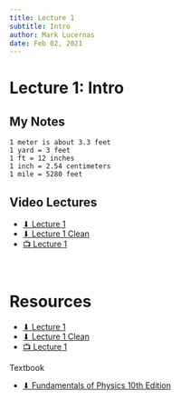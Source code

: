 ```yaml
---
title: Lecture 1
subtitle: Intro
author: Mark Lucernas
date: Feb 02, 2021
---
```



# Lecture 1: Intro

## My Notes

```
1 meter is about 3.3 feet
1 yard = 3 feet
1 ft = 12 inches
1 inch = 2.54 centimeters
1 mile = 5280 feet
```

## Video Lectures

- [⬇ Lecture 1](file:../../../../files/winter-2021/PHYS-195/lectures/lecture1.pdf)
- [⬇ Lecture 1 Clean](file:../../../../files/winter-2021/PHYS-195/lectures/lecture1_clean.pdf)
- [📺 Lecture 1](https://drive.google.com/file/d/1YuA0hTCMVh2kOZDUPQHTSXMNELb-Qgo8/view?usp=sharing)

<br>

# Resources

- [⬇ Lecture 1](file:../../../../files/winter-2021/PHYS-195/lectures/lecture1.pdf)
- [⬇ Lecture 1 Clean](file:../../../../files/winter-2021/PHYS-195/lectures/lecture1_clean.pdf)
- [📺 Lecture 1](https://drive.google.com/file/d/1YuA0hTCMVh2kOZDUPQHTSXMNELb-Qgo8/view?usp=sharing)

Textbook

+ [⬇ Fundamentals of Physics 10th Edition](file:../../../../files/winter-2021/PHYS-195/FundamentalsOfPhysics_10thEdition.pdf)
